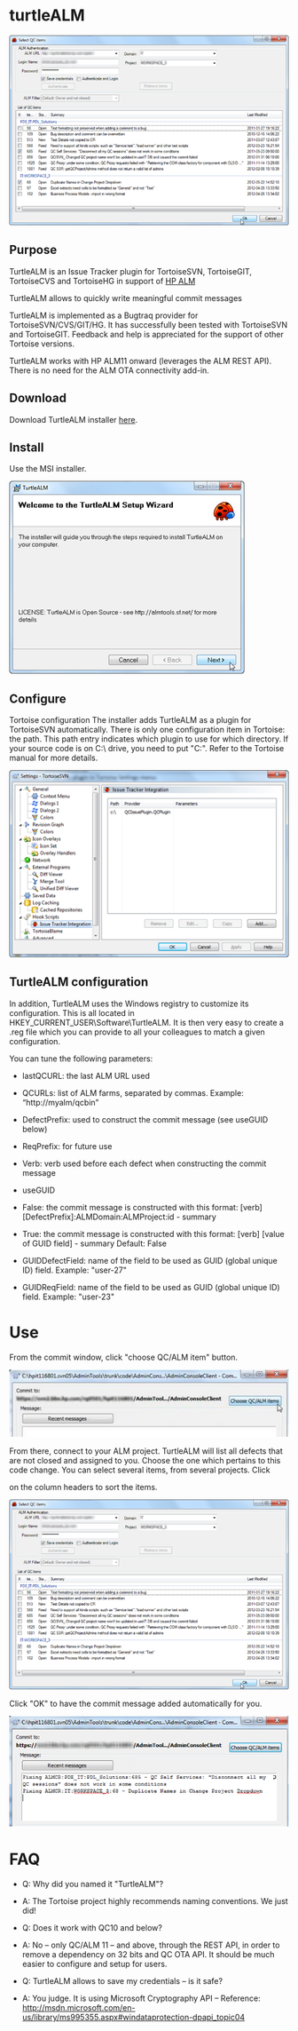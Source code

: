 # turtleALM

![TurtleALM plugin](/img/Select-QC-Items.png)

## Purpose
TurtleALM is an Issue Tracker plugin for TortoiseSVN, TortoiseGIT, TortoiseCVS and TortoiseHG in support of [HP ALM](http://hp.com/go/alm)

TurtleALM allows to quickly write meaningful commit messages

TurtleALM is implemented as a Bugtraq provider for TortoiseSVN/CVS/GIT/HG. It has successfully been tested with TortoiseSVN and TortoiseGIT. Feedback and help is appreciated for the support of other Tortoise versions.

TurtleALM works with HP ALM11 onward (leverages the ALM REST API). There is no need for the ALM OTA connectivity add-in.

## Download
Download TurtleALM installer [here]().

## Install
Use the MSI installer.

![Install TurtleALM](/img/TurtleALM-install.png)

## Configure
Tortoise configuration
The installer adds TurtleALM as a plugin for TortoiseSVN automatically. There is only 
one configuration item in Tortoise: the path. This path entry indicates which plugin 
to use for which directory. If your source code is on C:\ drive, you need to put "C:\". 
Refer to the Tortoise manual for more details.

![Configure TurtleALM](/img/TurtleALM-Config.png)

## TurtleALM configuration
In addition, TurtleALM uses the Windows registry to customize its configuration. 
This is all located in HKEY_CURRENT_USER\Software\TurtleALM. It is
then very easy to create a .reg file which you can provide to all your 
colleagues to match a given configuration.

You can tune the following parameters:
* lastQCURL: the last ALM URL used
* QCURLs: list of ALM farms, separated by commas. Example: “http://myalm/qcbin”
* DefectPrefix: used to construct the commit message (see useGUID below)
* ReqPrefix: for future use
* Verb: verb used before each defect when constructing the commit message
* useGUID
 * False: the commit message is constructed with this format:
[verb] [DefectPrefix]:ALMDomain:ALMProject:id - summary
 * True: the commit message is constructed with this format:
[verb] [value of GUID field] - summary
Default: False

* GUIDDefectField: name of the field to be used as GUID (global unique ID) field. Example: "user-27"
* GUIDReqField: name of the field to be used as GUID (global unique ID) field. Example: "user-23"

# Use
From the commit window, click "choose QC/ALM item" button.

![Install TurtleALM](/img/TurtleALM-button.jpg)


From there, connect to your ALM project. TurtleALM will list all defects that are not closed and assigned to you. Choose the one which pertains to this code change. You can select several items, from several projects. Click


on the column headers to sort the items.

![Install TurtleALM](/img/Select-QC-Items.png)

Click "OK" to have the commit message added automatically for you.

![Install TurtleALM](/img/TurtleALM-Message.png)

# FAQ
* Q: Why did you named it "TurtleALM"?
 * A: The Tortoise project highly recommends naming conventions. We just did!

* Q: Does it work with QC10 and below?
 * A: No – only QC/ALM 11 – and above, through the REST API, in order to remove a dependency on 32 bits and QC OTA API. It should be much easier to configure and setup for users.

* Q: TurtleALM allows to save my credentials – is it safe?
 * A: You judge. It is using Microsoft Cryptography API – Reference: http://msdn.microsoft.com/en-us/library/ms995355.aspx#windataprotection-dpapi_topic04
